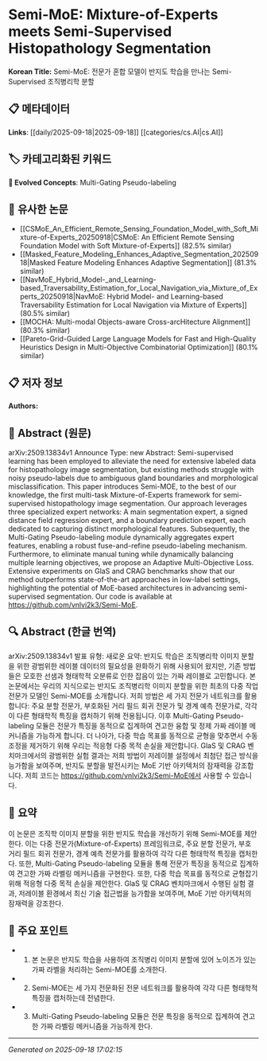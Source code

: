 
# Semi-MoE: Mixture-of-Experts meets Semi-Supervised Histopathology Segmentation

**Korean Title:** Semi-MoE: 전문가 혼합 모델이 반지도 학습을 만나는 Semi-Supervised 조직병리학 분할

## 📋 메타데이터

**Links**: [[daily/2025-09-18|2025-09-18]] [[categories/cs.AI|cs.AI]]

## 🏷️ 카테고리화된 키워드
**🚀 Evolved Concepts**: Multi-Gating Pseudo-labeling

## 🔗 유사한 논문
- [[CSMoE_An_Efficient_Remote_Sensing_Foundation_Model_with_Soft_Mixture-of-Experts_20250918|CSMoE: An Efficient Remote Sensing Foundation Model with Soft Mixture-of-Experts]] (82.5% similar)
- [[Masked_Feature_Modeling_Enhances_Adaptive_Segmentation_20250918|Masked Feature Modeling Enhances Adaptive Segmentation]] (81.3% similar)
- [[NavMoE_Hybrid_Model-_and_Learning-based_Traversability_Estimation_for_Local_Navigation_via_Mixture_of_Experts_20250918|NavMoE: Hybrid Model- and Learning-based Traversability Estimation for Local Navigation via Mixture of Experts]] (80.5% similar)
- [[MOCHA: Multi-modal Objects-aware Cross-arcHitecture Alignment]] (80.3% similar)
- [[Pareto-Grid-Guided Large Language Models for Fast and High-Quality Heuristics Design in Multi-Objective Combinatorial Optimization]] (80.1% similar)

## 📋 저자 정보

**Authors:** 

## 📄 Abstract (원문)

arXiv:2509.13834v1 Announce Type: new 
Abstract: Semi-supervised learning has been employed to alleviate the need for extensive labeled data for histopathology image segmentation, but existing methods struggle with noisy pseudo-labels due to ambiguous gland boundaries and morphological misclassification. This paper introduces Semi-MOE, to the best of our knowledge, the first multi-task Mixture-of-Experts framework for semi-supervised histopathology image segmentation. Our approach leverages three specialized expert networks: A main segmentation expert, a signed distance field regression expert, and a boundary prediction expert, each dedicated to capturing distinct morphological features. Subsequently, the Multi-Gating Pseudo-labeling module dynamically aggregates expert features, enabling a robust fuse-and-refine pseudo-labeling mechanism. Furthermore, to eliminate manual tuning while dynamically balancing multiple learning objectives, we propose an Adaptive Multi-Objective Loss. Extensive experiments on GlaS and CRAG benchmarks show that our method outperforms state-of-the-art approaches in low-label settings, highlighting the potential of MoE-based architectures in advancing semi-supervised segmentation. Our code is available at https://github.com/vnlvi2k3/Semi-MoE.

## 🔍 Abstract (한글 번역)

arXiv:2509.13834v1 발표 유형: 새로운
요약: 반지도 학습은 조직병리학 이미지 분할을 위한 광범위한 레이블 데이터의 필요성을 완화하기 위해 사용되어 왔지만, 기존 방법들은 모호한 선샘과 형태학적 오분류로 인한 잡음이 있는 가짜 레이블로 고민합니다. 본 논문에서는 우리의 지식으로는 반지도 조직병리학 이미지 분할을 위한 최초의 다중 작업 전문가 모델인 Semi-MOE를 소개합니다. 저희 방법은 세 가지 전문가 네트워크를 활용합니다: 주요 분할 전문가, 부호화된 거리 필드 회귀 전문가 및 경계 예측 전문가로, 각각이 다른 형태학적 특징을 캡처하기 위해 전용됩니다. 이후 Multi-Gating Pseudo-labeling 모듈은 전문가 특징을 동적으로 집계하여 견고한 융합 및 정제 가짜 레이블 메커니즘을 가능하게 합니다. 더 나아가, 다중 학습 목표를 동적으로 균형을 맞추면서 수동 조정을 제거하기 위해 우리는 적응형 다중 목적 손실을 제안합니다. GlaS 및 CRAG 벤치마크에서의 광범위한 실험 결과는 저희 방법이 저레이블 설정에서 최첨단 접근 방식을 능가함을 보여주며, 반지도 분할을 발전시키는 MoE 기반 아키텍처의 잠재력을 강조합니다. 저희 코드는 https://github.com/vnlvi2k3/Semi-MoE에서 사용할 수 있습니다.

## 📝 요약

이 논문은 조직학 이미지 분할을 위한 반지도 학습을 개선하기 위해 Semi-MOE를 제안한다. 이는 다중 전문가(Mixture-of-Experts) 프레임워크로, 주요 분할 전문가, 부호 거리 필드 회귀 전문가, 경계 예측 전문가를 활용하여 각각 다른 형태학적 특징을 캡처한다. 또한, Multi-Gating Pseudo-labeling 모듈을 통해 전문가 특징을 동적으로 집계하여 견고한 가짜 라벨링 메커니즘을 구현한다. 또한, 다중 학습 목표를 동적으로 균형잡기 위해 적응형 다중 목적 손실을 제안한다. GlaS 및 CRAG 벤치마크에서 수행된 실험 결과, 저레이블 환경에서 최신 기술 접근법을 능가함을 보여주며, MoE 기반 아키텍처의 잠재력을 강조한다.

## 🎯 주요 포인트

- 1. 본 논문은 반지도 학습을 사용하여 조직병리 이미지 분할에 있어 노이즈가 있는 가짜 라벨을 처리하는 Semi-MOE를 소개한다.

- 2. Semi-MOE는 세 가지 전문화된 전문 네트워크를 활용하여 각각 다른 형태학적 특징을 캡처하는데 전념한다.

- 3. Multi-Gating Pseudo-labeling 모듈은 전문 특징을 동적으로 집계하여 견고한 가짜 라벨링 메커니즘을 가능하게 한다.

---

*Generated on 2025-09-18 17:02:15*